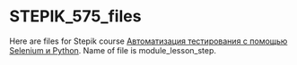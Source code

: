 # STEPIK_575_files
Here are files for Stepik course [Автоматизация тестирования с помощью Selenium и Python](https://stepik.org/course/575).
Name of file is module_lesson_step.